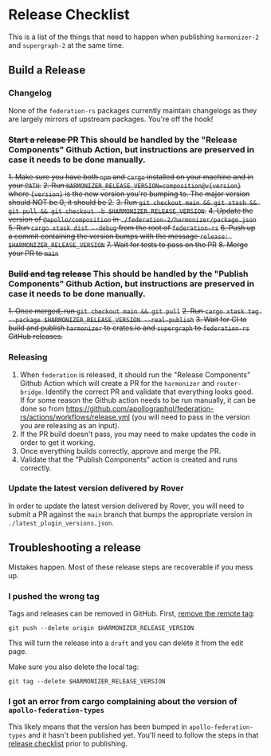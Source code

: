 # Release Checklist

This is a list of the things that need to happen when publishing `harmonizer-2` and `supergraph-2` at the same time.

## Build a Release

### Changelog

None of the `federation-rs` packages currently maintain changelogs as they are largely mirrors of upstream packages. You're off the hook!



### ~~Start a release PR~~ This should be handled by the "Release Components" Github Action, but instructions are preserved in case it needs to be done manually.

~~1. Make sure you have both `npm` and `cargo` installed on your machine and in your `PATH`.~~
~~2. Run `HARMONIZER_RELEASE_VERSION=composition@v{version}` where `{version}` is the new version you're bumping to. The major version should NOT be 0, it should be 2.~~
~~3. Run `git checkout main && git stash && git pull && git checkout -b $HARMONIZER_RELEASE_VERSION`.~~
~~4. Update the version of `@apollo/composition` in `./federation-2/harmonizer/package.json`~~
~~5. Run `cargo xtask dist --debug` from the root of `federation-rs`~~
~~6. Push up a commit containing the version bumps with the message `release: $HARMONIZER_RELEASE_VERSION`~~
~~7. Wait for tests to pass on the PR~~
~~8. Merge your PR to `main`~~

### ~~Build and tag release~~ This should be handled by the "Publish Components" Github Action, but instructions are preserved in case it needs to be done manually.

~~1. Once merged, run `git checkout main && git pull`~~
~~2. Run `cargo xtask tag --package $HARMONIZER_RELEASE_VERSION --real-publish`~~
~~3. Wait for CI to build and publish `harmonizer` to crates.io and `supergraph` to `federation-rs` GitHub releases.~~

### Releasing
1. When `federation` is released, it should run the "Release Components" Github Action which will create a PR for the `harmonizer` and `router-bridge`. Identify the correct PR and validate that everything looks good. If for some reason the Github action needs to be run manually, it can be done so from https://github.com/apollographql/federation-rs/actions/workflows/release.yml (you will need to pass in the version you are releasing as an input).
1. If the PR build doesn't pass, you may need to make updates the code in order to get it working.
1. Once everything builds correctly, approve and merge the PR.
1. Validate that the "Publish Components" action is created and runs correctly.

### Update the latest version delivered by Rover

In order to update the latest version delivered by Rover, you will need to submit a PR against the `main` branch that bumps the appropriate version in `./latest_plugin_versions.json`.

## Troubleshooting a release

Mistakes happen. Most of these release steps are recoverable if you mess up.

### I pushed the wrong tag

Tags and releases can be removed in GitHub. First, [remove the remote tag](https://stackoverflow.com/questions/5480258/how-to-delete-a-remote-tag):

```console
git push --delete origin $HARMONIZER_RELEASE_VERSION
```

This will turn the release into a `draft` and you can delete it from the edit page.

Make sure you also delete the local tag:

```console
git tag --delete $HARMONIZER_RELEASE_VERSION
```

### I got an error from cargo complaining about the version of `apollo-federation-types`

This likely means that the version has been bumped in `apollo-federation-types` and it hasn't been published yet. You'll need to follow the steps in that [release checklist](../apollo-federation-types/RELEASE_CHECKLIST.md) prior to publishing.
